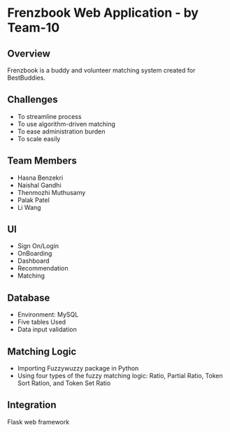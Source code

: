 
# Frenzbook Web Application - by Team-10

## Overview

Frenzbook is a buddy and volunteer matching system created for BestBuddies.

## Challenges

- To streamline process
- To use algorithm-driven matching
- To ease administration burden
- To scale easily

## Team Members

- Hasna Benzekri
- Naishal Gandhi
- Thenmozhi Muthusamy
 - Palak Patel
- Li Wang

## UI

- Sign On/Login
- OnBoarding
- Dashboard
- Recommendation
 - Matching

## Database

- Environment: MySQL
- Five tables Used
- Data input validation

## Matching Logic

- Importing Fuzzywuzzy package in Python
- Using four types of the fuzzy matching logic:
Ratio, Partial Ratio, Token Sort Ration, and Token Set Ratio

## Integration

Flask web framework
